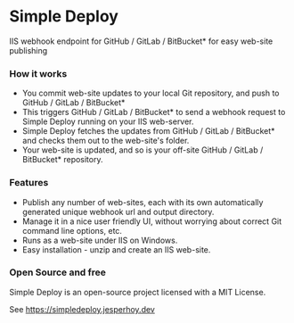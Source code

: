 
# Simple Deploy

IIS webhook endpoint for GitHub / GitLab / BitBucket* for easy web-site publishing

### How it works

- You commit web-site updates to your local Git repository, and push to GitHub / GitLab / BitBucket*
- This triggers GitHub / GitLab / BitBucket* to send a webhook request to Simple Deploy running on your IIS web-server.
- Simple Deploy fetches the updates from GitHub / GitLab / BitBucket* and checks them out to the web-site's folder.
- Your web-site is updated, and so is your off-site GitHub / GitLab / BitBucket* repository.

### Features

- Publish any number of web-sites, each with its own automatically generated unique webhook url and output directory.
- Manage it in a nice user friendly UI, without worrying about correct Git command line options, etc.
- Runs as a web-site under IIS on Windows.
- Easy installation - unzip and create an IIS web-site.

### Open Source and free

Simple Deploy is an open-source project licensed with a MIT License.


See <https://simpledeploy.jesperhoy.dev>
